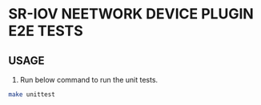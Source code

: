# SR-IOV NEETWORK DEVICE PLUGIN E2E TESTS

## USAGE

1. Run below command to run the unit tests.

```bash
make unittest
```
